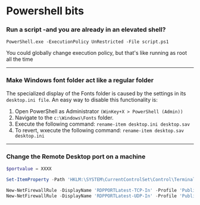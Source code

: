 # Powershell bits

### Run a script -and you are already in an elevated shell?

```PowerShell.exe -ExecutionPolicy UnRestricted -File script.ps1```

You could globally change execution policy, but that's like running as root all the time


***
### Make Windows font folder act like a regular folder
The specialized display of the Fonts folder is caused by the settings in its ```desktop.ini file```. An easy way to disable this functionality is:

1. Open PowerShell as Administrator ```(WinKey+X > PowerShell (Admin))```
2. Navigate to the ```c:\Windows\Fonts``` folder.
3. Execute the following command: ```rename-item desktop.ini desktop.sav```
4. To revert, wxecute the following command: ```rename-item desktop.sav desktop.ini```

***
### Change the Remote Desktop port on a machine

```powershell
$portvalue = XXXX

Set-ItemProperty -Path 'HKLM:\SYSTEM\CurrentControlSet\Control\Terminal Server\WinStations\RDP-Tcp' -name "PortNumber" -Value $portvalue 

New-NetFirewallRule -DisplayName 'RDPPORTLatest-TCP-In' -Profile 'Public' -Direction Inbound -Action Allow -Protocol TCP -LocalPort $portvalue 
New-NetFirewallRule -DisplayName 'RDPPORTLatest-UDP-In' -Profile 'Public' -Direction Inbound -Action Allow -Protocol UDP -LocalPort $portvalue 
```
